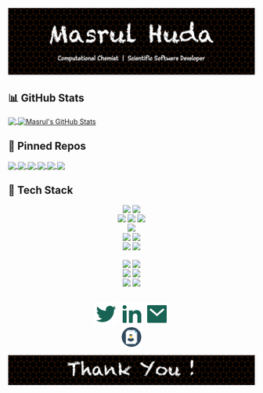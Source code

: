 <!-- Theme: https://github.com/anuraghazra/github-readme-stats --> 

<img src="welcome.jpg" alt="drawing" width="800"/>

## :bar_chart: GitHub Stats

<a href="https://github.com/masrul/masrul">
  <img align="center" src="https://github-readme-stats.vercel.app/api/top-langs/?username=masrul&hide=roff,tex&theme=radical&langs_count=3" />
</a>
<a href="https://github.com/masrul/masrul">
  <img align="center" src="https://github-readme-stats.vercel.app/api?username=masrul&show_icons=true&line_height=27&count_private=true&theme=radical" alt="Masrul's GitHub Stats" />
</a>


 
## :link: Pinned Repos 

<a href="https://github.com/masrul/GenTopo">
  <img align="center" src="https://github-readme-stats.vercel.app/api/pin/?username=masrul&repo=GenTopo&hide=description&theme=radical" />
</a>

<a href="https://github.com/masrul/GMXFit">
  <img align="center" src="https://github-readme-stats.vercel.app/api/pin/?username=masrul&repo=GMXFit&hide=description&theme=radical" />
</a>


<a href="https://github.com/masrul/BibtexFixer">
  <img align="center" src="https://github-readme-stats.vercel.app/api/pin/?username=masrul&repo=BibtexFixer&hide=description&theme=radical" />
</a>

<a href="https://github.com/masrul/OverLapRemover">
  <img align="center" src="https://github-readme-stats.vercel.app/api/pin/?username=masrul&repo=OverLapRemover&hide=description&theme=radical" />
</a>

<a href="https://github.com/masrul/DSMC">
  <img align="center" src="https://github-readme-stats.vercel.app/api/pin/?username=masrul&repo=DSMC&hide=description&theme=radical" />
</a>

<a href="https://github.com/masrul/Parallel-Computing-MPI">
  <img align="center" src="https://github-readme-stats.vercel.app/api/pin/?username=masrul&repo=Parallel-Computing-MPI&hide=description&theme=radical" />
</a>


## 🔧 Tech Stack

<p align="center">
<img src="https://img.shields.io/badge/OS-Linux-information?style=flat&logo=linux&logoColor=white" height="25">
<img src="https://img.shields.io/badge/OS-macOS-information?style=flat&logo=Apple" height="25">
<br />
<img src="https://img.shields.io/badge/Lang-c++-information?style=flat&logo=c%2B%2B" height="25">
<img src="https://img.shields.io/badge/Lang-python-information?style=flat&logo=python&logoColor=white" height="25">
<img src="https://img.shields.io/badge/Lang-Fortran-informational?style=flat&logo=Fortran&logoColor=white" height="25">
<br />
<img src="https://img.shields.io/badge/HPC-MPI/OpenMP/OpenACC-informational?style=flat&logo=gnu-bash&logoColor=white&color=2bbc8a" height="25"> 
<br/>
<img src="https://img.shields.io/badge/IDE-VIM-informational?style=flat&logo=vim&logoColor=white&color=2bbc8a" height="25">
<img src="https://img.shields.io/badge/Shell-Bash-informational?style=flat&logo=gnu-bash&logoColor=white&color=2bbc8a" height="25">
<br />
<img src="https://img.shields.io/badge/-GitHub-05122A?style=flat&logo=github" height="25">
<img src="https://img.shields.io/badge/-Git-05122A?style=flat&logo=git&logoColor=white" height="25">

<br />
<br />
<img src="https://img.shields.io/badge/Simulation-Gromacs-informational?style=flat&logo=&logoColor=white&color=red" height="25">
<img src="https://img.shields.io/badge/Simulation-LAMMPS-informational?style=flat&logo=&logoColor=white&color=2bbc8a" height="25">

<br />
<img src="https://img.shields.io/badge/Simulation-Gaussian-informational?style=flat&logo=&logoColor=white&color=red" height="25">
<img src="https://img.shields.io/badge/Simulation-CP2K-informational?style=flat&logo=&logoColor=white&color=2bbc8a" height="25">

<br />
<img src="https://img.shields.io/badge/Render-VMD-informational?style=flat&logo=&logoColor=white&color=red" height="25">
<img src="https://img.shields.io/badge/Render-Blender-informational?style=flat&logo=Blender&logoColor=white&color=red" height="25">

</p>




## 

<!-- https://github.com/jayehernandez/jayehernandez/blob/main/README.md -->
<p align="center">
  <p align="center">
    <a href="https://twitter.com/iMasrulHuda" alt="Twitter"><img src="./twitter-fill.svg"></a>
    <a href="https://www.linkedin.com/in/masrulhuda/" alt="Linkedin"><img src="./linkedin-fill.svg"></a>
    <a href="mailto:mmh568@msstate.edu" alt="Contact me"><img src="./mail-fill.svg"></a>
    <br />
    <a href="https://github.com/masrul/masrul/blob/main/MasrulHuda-CV.pdf" alt="Contact me"><img src="./cv.svg" width="40"></a>
  </p>
</p>
<img src="thanks.jpg" alt="drawing" width="800"/>

